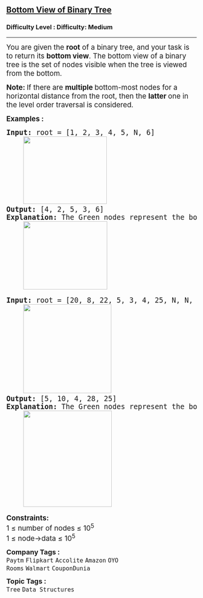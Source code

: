 <h2><a href="https://www.geeksforgeeks.org/problems/bottom-view-of-binary-tree/1?page=1&difficulty%5B%5D=1&category%5B%5D=Tree&sortBy=submissions">Bottom View of Binary Tree</a></h2><h3>Difficulty Level : Difficulty: Medium</h3><hr><div class="problems_problem_content__Xm_eO"><p><span style="font-size: 18.6667px;">You are given the <strong>root</strong> of a binary tree, and your task is to return its <strong>bottom view</strong>.&nbsp;The bottom view of a binary tree is the set of nodes visible when the tree is viewed from the bottom.</span></p>
<p><span style="font-size: 14pt;"><strong>Note: </strong>If there are <strong>multiple </strong>bottom-most nodes for a horizontal distance from the root, then the <strong>latter </strong>one in the level order traversal is considered.</span></p>
<p><span style="font-size: 14pt;"><strong>Examples :</strong></span></p>
<pre><span style="font-size: 14pt;"><strong>Input: </strong>root = [1, 2, 3, 4, 5, N, 6]<br>    <img src="https://media.geeksforgeeks.org/img-practice/prod/addEditProblem/912663/Web/Other/blobid2_1759760218.jpg" width="221" height="178"><br><strong>Output: </strong>[4, 2, 5, 3, 6]<br></span><span style="font-size: 14pt;"><strong style="font-size: 14pt;">Explanation: </strong><span style="font-size: 18.6667px;">The Green nodes represent the bottom view of below binary tree.<br>    <img style="font-family: -apple-system, BlinkMacSystemFont, 'Segoe UI', Roboto, Oxygen, Ubuntu, Cantarell, 'Open Sans', 'Helvetica Neue', sans-serif;" src="https://media.geeksforgeeks.org/img-practice/prod/addEditProblem/912663/Web/Other/blobid3_1759760226.jpg" width="222" height="180"></span><span style="font-size: 14pt;"><br></span></span></pre>
<pre><span style="font-size: 14pt;"><strong style="font-size: 14pt;">Input: </strong><span style="font-size: 14pt;">root = [20, 8, 22, 5, 3, 4, 25, N, N, 10, 14, N, N, 28, N]<br>    <img src="https://media.geeksforgeeks.org/img-practice/prod/addEditProblem/912663/Web/Other/blobid0_1759760166.jpg" width="233" height="235"><br></span><strong style="font-size: 14pt;">Output: </strong><span style="font-size: 14pt;">[5, 10, 4, 28, 25]<br></span><strong style="font-size: 14pt;">Explanation: </strong><span style="font-size: 18.6667px;">The Green nodes represent the bottom view of below binary tree.<br></span><span style="font-size: 14pt;">    <img src="https://media.geeksforgeeks.org/img-practice/prod/addEditProblem/912663/Web/Other/blobid1_1759760190.jpg" width="234" height="254"></span></span></pre>
<p><span style="font-size: 14pt;"><strong>Constraints:</strong><br>1 ≤ number of nodes ≤ 10<sup>5</sup><br>1 ≤ node-&gt;data ≤ 10<sup>5</sup></span></p></div><p><span style=font-size:18px><strong>Company Tags : </strong><br><code>Paytm</code>&nbsp;<code>Flipkart</code>&nbsp;<code>Accolite</code>&nbsp;<code>Amazon</code>&nbsp;<code>OYO Rooms</code>&nbsp;<code>Walmart</code>&nbsp;<code>CouponDunia</code>&nbsp;<br><p><span style=font-size:18px><strong>Topic Tags : </strong><br><code>Tree</code>&nbsp;<code>Data Structures</code>&nbsp;
